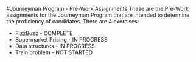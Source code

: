 #Journeyman Program - Pre-Work Assignments
These are the Pre-Work assignments for the Journeyman Program that are intended to determine the proficiency of candidates.
There are 4 exercises:

* FizzBuzz - COMPLETE
* Supermarket Pricing - IN PROGRESS
* Data structures - IN PROGRESS
* Train problem - NOT STARTED